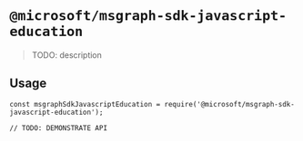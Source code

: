 # `@microsoft/msgraph-sdk-javascript-education`

> TODO: description

## Usage

```
const msgraphSdkJavascriptEducation = require('@microsoft/msgraph-sdk-javascript-education');

// TODO: DEMONSTRATE API
```
